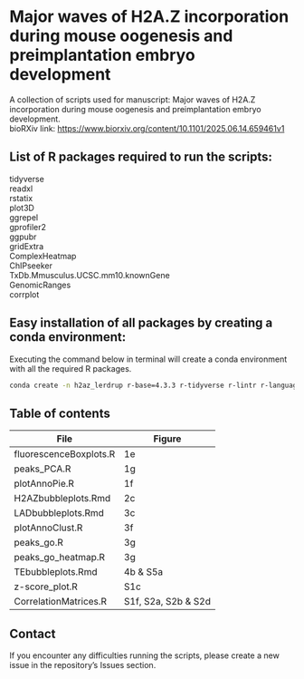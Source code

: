# Major waves of H2A.Z incorporation during mouse oogenesis and preimplantation embryo development
A collection of scripts used for manuscript: Major waves of H2A.Z incorporation during mouse oogenesis and preimplantation embryo development. \
bioRXiv link: https://www.biorxiv.org/content/10.1101/2025.06.14.659461v1

## List of R packages required to run the scripts:
tidyverse \
readxl \
rstatix \
plot3D \
ggrepel \
gprofiler2 \
ggpubr \
gridExtra \
ComplexHeatmap \
ChIPseeker \
TxDb.Mmusculus.UCSC.mm10.knownGene \
GenomicRanges \
corrplot

## Easy installation of all packages by creating a conda environment:
Executing the command below in terminal will create a conda environment with all the required R packages.
```bash
conda create -n h2az_lerdrup r-base=4.3.3 r-tidyverse r-lintr r-languageserver r-devtools nodejs r-readxl r-rstatix r-plot3d r-ggrepel r-gprofiler2 r-ggpubr r-gridextra bioconductor-complexheatmap bioconductor-chipseeker bioconductor-txdb.mmusculus.ucsc.mm10.knowngene bioconda::bioconductor-genomicranges
```

## Table of contents
| File  | Figure |
| ------------- | ------------- |
| fluorescenceBoxplots.R| 1e |
| peaks_PCA.R  | 1g |
| plotAnnoPie.R  | 1f |
| H2AZbubbleplots.Rmd  | 2c |
| LADbubbleplots.Rmd  | 3c |
| plotAnnoClust.R  | 3f |
| peaks_go.R  | 3g |
| peaks_go_heatmap.R  | 3g |
| TEbubbleplots.Rmd  | 4b & S5a |
| z-score_plot.R  | S1c |
| CorrelationMatrices.R | S1f, S2a, S2b & S2d |

## Contact
If you encounter any difficulties running the scripts, please create a new issue in the repository’s Issues section.
